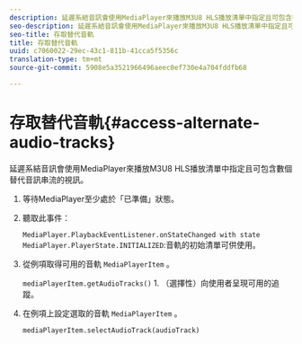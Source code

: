 ```yaml
---
description: 延遲系結音訊會使用MediaPlayer來播放M3U8 HLS播放清單中指定且可包含數個替代音訊串流的視訊。
seo-description: 延遲系結音訊會使用MediaPlayer來播放M3U8 HLS播放清單中指定且可包含數個替代音訊串流的視訊。
seo-title: 存取替代音軌
title: 存取替代音軌
uuid: c7060022-29ec-43c1-811b-41cca5f5356c
translation-type: tm+mt
source-git-commit: 5908e5a3521966496aeec0ef730e4a704fddfb68

---
```



# 存取替代音軌{#access-alternate-audio-tracks}

延遲系結音訊會使用MediaPlayer來播放M3U8 HLS播放清單中指定且可包含數個替代音訊串流的視訊。

1. 等待MediaPlayer至少處於「已準備」狀態。
1. 聽取此事件：

   `MediaPlayer.PlaybackEventListener.onStateChanged with state MediaPlayer.PlayerState.INITIALIZED`:音軌的初始清單可供使用。

1. 從例項取得可用的音軌 `MediaPlayerItem` 。

   `mediaPlayerItem.getAudioTracks()` 1. （選擇性）向使用者呈現可用的追蹤。
1. 在例項上設定選取的音軌 `MediaPlayerItem` 。

   `mediaPlayerItem.selectAudioTrack(audioTrack)`